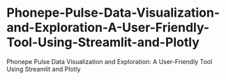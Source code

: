 # Phonepe-Pulse-Data-Visualization-and-Exploration-A-User-Friendly-Tool-Using-Streamlit-and-Plotly
Phonepe Pulse Data Visualization and Exploration: A User-Friendly Tool Using Streamlit and Plotly
